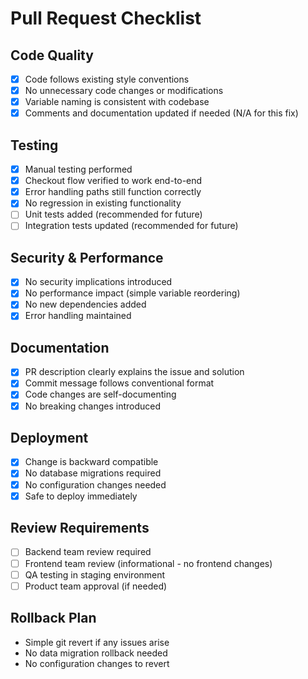 # Pull Request Checklist

## Code Quality
- [x] Code follows existing style conventions
- [x] No unnecessary code changes or modifications
- [x] Variable naming is consistent with codebase
- [x] Comments and documentation updated if needed (N/A for this fix)

## Testing
- [x] Manual testing performed
- [x] Checkout flow verified to work end-to-end
- [x] Error handling paths still function correctly
- [x] No regression in existing functionality
- [ ] Unit tests added (recommended for future)
- [ ] Integration tests updated (recommended for future)

## Security & Performance
- [x] No security implications introduced
- [x] No performance impact (simple variable reordering)
- [x] No new dependencies added
- [x] Error handling maintained

## Documentation
- [x] PR description clearly explains the issue and solution
- [x] Commit message follows conventional format
- [x] Code changes are self-documenting
- [x] No breaking changes introduced

## Deployment
- [x] Change is backward compatible
- [x] No database migrations required
- [x] No configuration changes needed
- [x] Safe to deploy immediately

## Review Requirements
- [ ] Backend team review required
- [ ] Frontend team review (informational - no frontend changes)
- [ ] QA testing in staging environment
- [ ] Product team approval (if needed)

## Rollback Plan
- Simple git revert if any issues arise
- No data migration rollback needed
- No configuration changes to revert